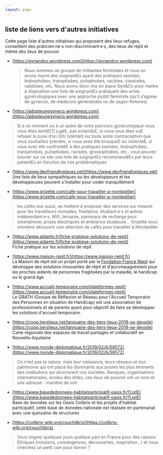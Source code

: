 ```yaml
---
layout: page
---
```


## liste de liens vers d'autres initiatives

Cette page liste d'autres initiatives qui proposent des lieux refuges, conseillent des praticien·ne·s non-discriminant·e·s, des lieux de répit et même des lieux de pouvoir

- [https://gynandco.wordpress.com](https://gynandco.wordpress.com)
  
  > Nous sommes un groupe de militantes féministes et nous en avons marre des soignantEs ayant des pratiques sexistes, lesbophobes, transphobes, putophobes, racistes, classistes, validistes, etc. Nous avons donc mis en place Gyn&Co pour mettre à disposition une liste de soignantEs pratiquant des actes gynécologiques avec une approche plutôt féministe (qu’il s’agisse de gynécos, de médecins généralistes ou de sages-femmes)

- [https://adopteunegyneco.wordpress.com](https://adopteunegyneco.wordpress.com)

> Si à un moment ou à un autre de votre parcours gynécologique vous vous êtes sentiE[1] jugéE, pas entenduE, si vous vous êtes vuE refuser la pose d’un DIU (stérilet) ou toute autre contraception que vous souhaitiez prendre, si vous avez été brusquéE ou violentéE, si vous avez été confrontéE à des pratiques sexistes, lesbophobes, transphobes, putophobes, racistes, grossophobes, etc., vous pouvez trouver sur ce site une liste de soignantEs recommandéEs par leurs patientEs en fonction de ces problématiques

- [https://www.devfriendlyplaces.net](https://www.devfriendlyplaces.net)  
Une liste de lieux sympathiques ou les développeurs et les développeuses peuvent s'installer pour coder tranquillement

- [https://www.grizette.com/cafe-pour-travailler-a-montpellier](https://www.grizette.com/cafe-pour-travailler-a-montpellier)

> les cafés eux aussi, se mettent à proposer des services sur mesure pour les travailleurs nomades, freelance, étudiant·e·s et autres indépendant·e·s. Wifi, terrasse, panneaux de recharge pour smartphone, prises électriques et ambiance studieuse… Grizette vous emmène découvrir une sélection de cafés pour travailler à Montpellier

- [https://www.aidants.fr/fiche-pratique-solutions-de-repit](https://www.aidants.fr/fiche-pratique-solutions-de-repit)  
Fiche pratique sur les solutions de répit

- [https://www.maison-repit.fr](https://www.maison-repit.fr)  
La Maison de répit est un projet porté par la [Fondation France Répit](https://www.france-repit.fr) qui développe des solutions innovantes de répit et d’accompagnement pour les proches aidants de personnes fragilisées par la maladie, le handicap ou le grand âge

- [https://www.accueil-temporaire.com/plateformes-repit](https://www.accueil-temporaire.com/plateformes-repit)  
Le GRATH (Groupe de Réflexion et Réseau pour l'Accueil Temporaire des Personnes en situation de Handicap) est une association de professionnels et de parents ayant pour objectif de faire se développer les solutions d'accueil temporaire.

- [https://coop.tierslieux.net/lannuaire-des-tiers-lieux-2019-se-devoile](https://coop.tierslieux.net/lannuaire-des-tiers-lieux-2019-se-devoile)  
Carte régionale des espaces de travail partagés et collaboratif en Nouvelle-Aquitaine

- [https://www.monde-diplomatique.fr/2019/02/A/59572](https://www.monde-diplomatique.fr/2019/02/A/59572)

> Ce n’est pas la nature, mais leur naissance, leurs réseaux et leur patrimoine qui ont placé les dominants aux postes les plus éminents des institutions qui structurent nos sociétés. Banques, organisations internationales, écoles des élites, ces lieux de pouvoir ont un nom et une adresse - manière de voir

- [https://www.basededonnees-habitatparticipatif-oasis.fr/?ListE](https://www.basededonnees-habitatparticipatif-oasis.fr/?ListE)  
Base de données sur les Oasis Colibris et les projets d'habitat participatif, cette base de données nationale est réalisée en partenariat avec une quinzaine de structures

- [https://colibris-wiki.org/couchlibris](https://colibris-wiki.org/couchlibris)

> Vous migrez quelques jours quelque part en France pour des raisons Éthiques (missions, convergences, découvertes, respiration...) et vous cherchez un petit coin pour dormir ?
